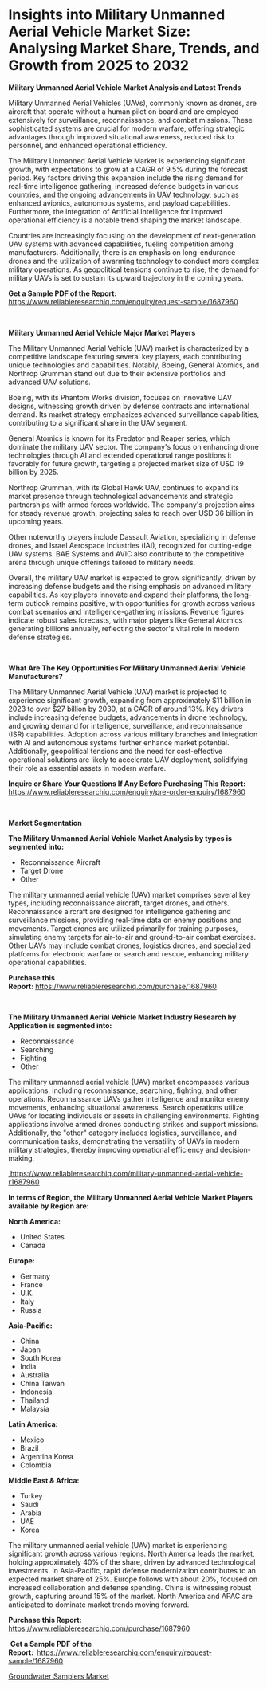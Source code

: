 <p><h1>Insights into Military Unmanned Aerial Vehicle Market Size: Analysing Market Share, Trends, and Growth from 2025 to 2032</h1></p><p><strong>Military Unmanned Aerial Vehicle Market Analysis and Latest Trends</strong></p>
<p><p>Military Unmanned Aerial Vehicles (UAVs), commonly known as drones, are aircraft that operate without a human pilot on board and are employed extensively for surveillance, reconnaissance, and combat missions. These sophisticated systems are crucial for modern warfare, offering strategic advantages through improved situational awareness, reduced risk to personnel, and enhanced operational efficiency.</p><p>The Military Unmanned Aerial Vehicle Market is experiencing significant growth, with expectations to grow at a CAGR of 9.5% during the forecast period. Key factors driving this expansion include the rising demand for real-time intelligence gathering, increased defense budgets in various countries, and the ongoing advancements in UAV technology, such as enhanced avionics, autonomous systems, and payload capabilities. Furthermore, the integration of Artificial Intelligence for improved operational efficiency is a notable trend shaping the market landscape.</p><p>Countries are increasingly focusing on the development of next-generation UAV systems with advanced capabilities, fueling competition among manufacturers. Additionally, there is an emphasis on long-endurance drones and the utilization of swarming technology to conduct more complex military operations. As geopolitical tensions continue to rise, the demand for military UAVs is set to sustain its upward trajectory in the coming years.</p></p>
<p><strong>Get a Sample PDF of the Report:&nbsp;</strong> <a href="https://www.reliableresearchiq.com/enquiry/request-sample/1687960?utm_campaign=3384&utm_medium=2&utm_source=Github&utm_content=ia&utm_term=11042025&utm_id=military-unmanned-aerial-vehicle">https://www.reliableresearchiq.com/enquiry/request-sample/1687960</a></p>
<p>&nbsp;</p>
<p><strong>Military Unmanned Aerial Vehicle Major Market Players</strong></p>
<p><p>The Military Unmanned Aerial Vehicle (UAV) market is characterized by a competitive landscape featuring several key players, each contributing unique technologies and capabilities. Notably, Boeing, General Atomics, and Northrop Grumman stand out due to their extensive portfolios and advanced UAV solutions. </p><p>Boeing, with its Phantom Works division, focuses on innovative UAV designs, witnessing growth driven by defense contracts and international demand. Its market strategy emphasizes advanced surveillance capabilities, contributing to a significant share in the UAV segment.</p><p>General Atomics is known for its Predator and Reaper series, which dominate the military UAV sector. The company's focus on enhancing drone technologies through AI and extended operational range positions it favorably for future growth, targeting a projected market size of USD 19 billion by 2025.</p><p>Northrop Grumman, with its Global Hawk UAV, continues to expand its market presence through technological advancements and strategic partnerships with armed forces worldwide. The company's projection aims for steady revenue growth, projecting sales to reach over USD 36 billion in upcoming years.</p><p>Other noteworthy players include Dassault Aviation, specializing in defense drones, and Israel Aerospace Industries (IAI), recognized for cutting-edge UAV systems. BAE Systems and AVIC also contribute to the competitive arena through unique offerings tailored to military needs.</p><p>Overall, the military UAV market is expected to grow significantly, driven by increasing defense budgets and the rising emphasis on advanced military capabilities. As key players innovate and expand their platforms, the long-term outlook remains positive, with opportunities for growth across various combat scenarios and intelligence-gathering missions. Revenue figures indicate robust sales forecasts, with major players like General Atomics generating billions annually, reflecting the sector's vital role in modern defense strategies.</p></p>
<p>&nbsp;</p>
<p><strong>What Are The Key Opportunities For Military Unmanned Aerial Vehicle Manufacturers?</strong></p>
<p><p>The Military Unmanned Aerial Vehicle (UAV) market is projected to experience significant growth, expanding from approximately $11 billion in 2023 to over $27 billion by 2030, at a CAGR of around 13%. Key drivers include increasing defense budgets, advancements in drone technology, and growing demand for intelligence, surveillance, and reconnaissance (ISR) capabilities. Adoption across various military branches and integration with AI and autonomous systems further enhance market potential. Additionally, geopolitical tensions and the need for cost-effective operational solutions are likely to accelerate UAV deployment, solidifying their role as essential assets in modern warfare.</p></p>
<p><strong>Inquire or Share Your Questions If Any Before Purchasing This Report:</strong> <a href="https://www.reliableresearchiq.com/enquiry/pre-order-enquiry/1687960?utm_campaign=3384&utm_medium=2&utm_source=Github&utm_content=ia&utm_term=11042025&utm_id=military-unmanned-aerial-vehicle">https://www.reliableresearchiq.com/enquiry/pre-order-enquiry/1687960</a></p>
<p>&nbsp;</p>
<p><strong>Market Segmentation</strong></p>
<p><strong>The Military Unmanned Aerial Vehicle Market Analysis by types is segmented into:</strong></p>
<p><ul><li>Reconnaissance Aircraft</li><li>Target Drone</li><li>Other</li></ul></p>
<p><p>The military unmanned aerial vehicle (UAV) market comprises several key types, including reconnaissance aircraft, target drones, and others. Reconnaissance aircraft are designed for intelligence gathering and surveillance missions, providing real-time data on enemy positions and movements. Target drones are utilized primarily for training purposes, simulating enemy targets for air-to-air and ground-to-air combat exercises. Other UAVs may include combat drones, logistics drones, and specialized platforms for electronic warfare or search and rescue, enhancing military operational capabilities.</p></p>
<p><strong>Purchase this Report:&nbsp;</strong><a href="https://www.reliableresearchiq.com/purchase/1687960?utm_campaign=3384&utm_medium=2&utm_source=Github&utm_content=ia&utm_term=11042025&utm_id=military-unmanned-aerial-vehicle">https://www.reliableresearchiq.com/purchase/1687960</a></p>
<p>&nbsp;</p>
<p><strong>The Military Unmanned Aerial Vehicle Market Industry Research by Application is segmented into:</strong></p>
<p><ul><li>Reconnaissance</li><li>Searching</li><li>Fighting</li><li>Other</li></ul></p>
<p><p>The military unmanned aerial vehicle (UAV) market encompasses various applications, including reconnaissance, searching, fighting, and other operations. Reconnaissance UAVs gather intelligence and monitor enemy movements, enhancing situational awareness. Search operations utilize UAVs for locating individuals or assets in challenging environments. Fighting applications involve armed drones conducting strikes and support missions. Additionally, the "other" category includes logistics, surveillance, and communication tasks, demonstrating the versatility of UAVs in modern military strategies, thereby improving operational efficiency and decision-making.</p></p>
<p><a href="https://www.reliableresearchiq.com/military-unmanned-aerial-vehicle-r1687960?utm_campaign=3384&utm_medium=2&utm_source=Github&utm_content=ia&utm_term=11042025&utm_id=military-unmanned-aerial-vehicle">&nbsp;https://www.reliableresearchiq.com/military-unmanned-aerial-vehicle-r1687960</a></p>
<p><strong>In terms of Region, the Military Unmanned Aerial Vehicle Market Players available by Region are:</strong></p>
<p>
    <p> <strong> North America: </strong>
        <ul>
            <li>United States</li>
            <li>Canada</li>
        </ul>
        </p> 
    <p> <strong> Europe: </strong>
        <ul>
            <li>Germany</li>
            <li>France</li>
            <li>U.K.</li>
            <li>Italy</li>
            <li>Russia</li>
        </ul>
        </p> 
    <p> <strong> Asia-Pacific: </strong>
        <ul>
            <li>China</li>
            <li>Japan</li>
            <li>South Korea</li>
            <li>India</li>
            <li>Australia</li>
            <li>China Taiwan</li>
            <li>Indonesia</li>
            <li>Thailand</li>
            <li>Malaysia</li>
        </ul>
        </p> 
    <p> <strong> Latin America: </strong>
        <ul>
            <li>Mexico</li>
            <li>Brazil</li>
            <li>Argentina Korea</li>
            <li>Colombia</li>
        </ul>
        </p> 
    <p> <strong> Middle East & Africa: </strong>
        <ul>
            <li>Turkey</li>
            <li>Saudi</li>
            <li>Arabia</li>
            <li>UAE</li>
            <li>Korea</li>
        </ul>
    </p>
    </p>
<p><p>The military unmanned aerial vehicle (UAV) market is experiencing significant growth across various regions. North America leads the market, holding approximately 40% of the share, driven by advanced technological investments. In Asia-Pacific, rapid defense modernization contributes to an expected market share of 25%. Europe follows with about 20%, focused on increased collaboration and defense spending. China is witnessing robust growth, capturing around 15% of the market. North America and APAC are anticipated to dominate market trends moving forward.</p></p>
<p><strong>Purchase this Report: </strong><a href="https://www.reliableresearchiq.com/purchase/1687960?utm_campaign=3384&utm_medium=2&utm_source=Github&utm_content=ia&utm_term=11042025&utm_id=military-unmanned-aerial-vehicle">https://www.reliableresearchiq.com/purchase/1687960</a></p>
<p>&nbsp;<strong>Get a Sample PDF of the Report:&nbsp;&nbsp;</strong><a href="https://www.reliableresearchiq.com/enquiry/request-sample/1687960?utm_campaign=3384&utm_medium=2&utm_source=Github&utm_content=ia&utm_term=11042025&utm_id=military-unmanned-aerial-vehicle">https://www.reliableresearchiq.com/enquiry/request-sample/1687960</a></p>
<p><strong></strong></p>
<p><p><a href="https://github.com/hammelximalschid/Market-Research-Report-List-1/blob/main/groundwater-samplers-market.md?utm_campaign=3384&utm_medium=2&utm_source=Github&utm_content=ia&utm_term=11042025&utm_id=military-unmanned-aerial-vehicle">Groundwater Samplers Market</a></p></p>
